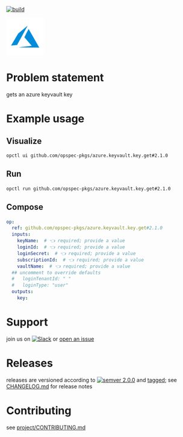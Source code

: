 [![build](https://github.com/opspec-pkgs/azure.keyvault.key.get/actions/workflows/build.yml/badge.svg)](https://github.com/opspec-pkgs/azure.keyvault.key.get/actions/workflows/build.yml)


<img src="icon.svg" alt="icon" height="100px">

# Problem statement

gets an azure keyvault key

# Example usage

## Visualize

```shell
opctl ui github.com/opspec-pkgs/azure.keyvault.key.get#2.1.0
```

## Run

```
opctl run github.com/opspec-pkgs/azure.keyvault.key.get#2.1.0
```

## Compose

```yaml
op:
  ref: github.com/opspec-pkgs/azure.keyvault.key.get#2.1.0
  inputs:
    keyName:  # 👈 required; provide a value
    loginId:  # 👈 required; provide a value
    loginSecret:  # 👈 required; provide a value
    subscriptionId:  # 👈 required; provide a value
    vaultName:  # 👈 required; provide a value
  ## uncomment to override defaults
  #   loginTenantId: " "
  #   loginType: "user"
  outputs:
    key:
```

# Support

join us on
[![Slack](https://img.shields.io/badge/slack-opctl-E01563.svg)](https://join.slack.com/t/opctl/shared_invite/zt-51zodvjn-Ul_UXfkhqYLWZPQTvNPp5w)
or
[open an issue](https://github.com/opspec-pkgs/azure.keyvault.key.get/issues)

# Releases

releases are versioned according to
[![semver 2.0.0](https://img.shields.io/badge/semver-2.0.0-brightgreen.svg)](http://semver.org/spec/v2.0.0.html)
and [tagged](https://git-scm.com/book/en/v2/Git-Basics-Tagging); see
[CHANGELOG.md](CHANGELOG.md) for release notes

# Contributing

see
[project/CONTRIBUTING.md](https://github.com/opspec-pkgs/project/blob/main/CONTRIBUTING.md)
